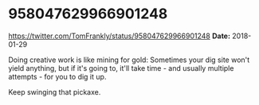 # 958047629966901248
https://twitter.com/TomFrankly/status/958047629966901248
**Date:** 2018-01-29

Doing creative work is like mining for gold: Sometimes your dig site won't yield anything, but if it's going to, it'll take time - and usually multiple attempts - for you to dig it up.

Keep swinging that pickaxe.
